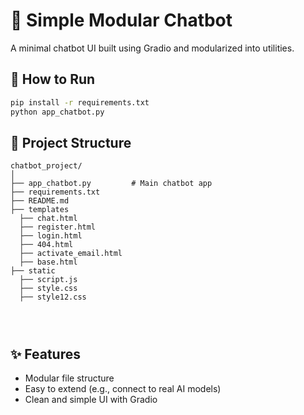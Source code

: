 # 🧠 Simple Modular Chatbot

A minimal chatbot UI built using Gradio and modularized into utilities.

## 🚀 How to Run

```bash
pip install -r requirements.txt
python app_chatbot.py
```

## 📁 Project Structure

```
chatbot_project/
│
├── app_chatbot.py         # Main chatbot app
├── requirements.txt
├── README.md
├── templates
  ├── chat.html
  ├── register.html
  ├── login.html
  ├── 404.html
  ├── activate_email.html
  ├── base.html
├── static
  ├── script.js
  ├── style.css
  ├── style12.css
  



```

## ✨ Features

- Modular file structure
- Easy to extend (e.g., connect to real AI models)
- Clean and simple UI with Gradio
